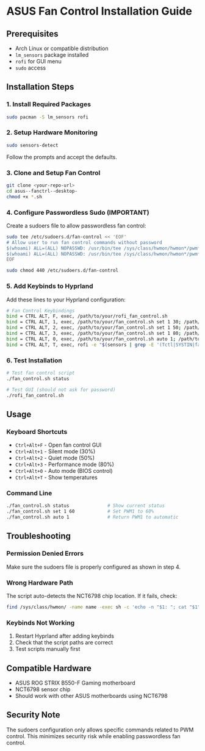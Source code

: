 # ASUS Fan Control Installation Guide

## Prerequisites

- Arch Linux or compatible distribution
- `lm_sensors` package installed
- `rofi` for GUI menu
- `sudo` access

## Installation Steps

### 1. Install Required Packages
```bash
sudo pacman -S lm_sensors rofi
```

### 2. Setup Hardware Monitoring
```bash
sudo sensors-detect
```
Follow the prompts and accept the defaults.

### 3. Clone and Setup Fan Control
```bash
git clone <your-repo-url>
cd asus--fanctrl--desktop-
chmod +x *.sh
```

### 4. Configure Passwordless Sudo (IMPORTANT)

Create a sudoers file to allow passwordless fan control:

```bash
sudo tee /etc/sudoers.d/fan-control << 'EOF'
# Allow user to run fan control commands without password
$(whoami) ALL=(ALL) NOPASSWD: /usr/bin/tee /sys/class/hwmon/hwmon*/pwm*_enable
$(whoami) ALL=(ALL) NOPASSWD: /usr/bin/tee /sys/class/hwmon/hwmon*/pwm*
EOF

sudo chmod 440 /etc/sudoers.d/fan-control
```

### 5. Add Keybinds to Hyprland

Add these lines to your Hyprland configuration:

```bash
# Fan Control Keybindings
bind = CTRL ALT, F, exec, /path/to/your/rofi_fan_control.sh
bind = CTRL ALT, 1, exec, /path/to/your/fan_control.sh set 1 30; /path/to/your/fan_control.sh set 3 30; /path/to/your/fan_control.sh set 6 30  # Silent mode
bind = CTRL ALT, 2, exec, /path/to/your/fan_control.sh set 1 50; /path/to/your/fan_control.sh set 3 50; /path/to/your/fan_control.sh set 6 50  # Quiet mode  
bind = CTRL ALT, 3, exec, /path/to/your/fan_control.sh set 1 80; /path/to/your/fan_control.sh set 3 80; /path/to/your/fan_control.sh set 6 80  # Performance mode
bind = CTRL ALT, 0, exec, /path/to/your/fan_control.sh auto 1; /path/to/your/fan_control.sh auto 3; /path/to/your/fan_control.sh auto 6  # Auto mode
bind = CTRL ALT, T, exec, rofi -e "$(sensors | grep -E '(Tctl|SYSTIN|fan[36]):')" -theme-str 'window {width: 400px;}'
```

### 6. Test Installation

```bash
# Test fan control script
./fan_control.sh status

# Test GUI (should not ask for password)
./rofi_fan_control.sh
```

## Usage

### Keyboard Shortcuts
- `Ctrl+Alt+F` - Open fan control GUI
- `Ctrl+Alt+1` - Silent mode (30%)
- `Ctrl+Alt+2` - Quiet mode (50%)
- `Ctrl+Alt+3` - Performance mode (80%)
- `Ctrl+Alt+0` - Auto mode (BIOS control)
- `Ctrl+Alt+T` - Show temperatures

### Command Line
```bash
./fan_control.sh status              # Show current status
./fan_control.sh set 1 60            # Set PWM1 to 60%
./fan_control.sh auto 1              # Return PWM1 to automatic
```

## Troubleshooting

### Permission Denied Errors
Make sure the sudoers file is properly configured as shown in step 4.

### Wrong Hardware Path
The script auto-detects the NCT6798 chip location. If it fails, check:
```bash
find /sys/class/hwmon/ -name name -exec sh -c 'echo -n "$1: "; cat "$1"' _ {} \;
```

### Keybinds Not Working
1. Restart Hyprland after adding keybinds
2. Check that the script paths are correct
3. Test scripts manually first

## Compatible Hardware
- ASUS ROG STRIX B550-F Gaming motherboard
- NCT6798 sensor chip
- Should work with other ASUS motherboards using NCT6798

## Security Note
The sudoers configuration only allows specific commands related to PWM control. This minimizes security risk while enabling passwordless fan control.
